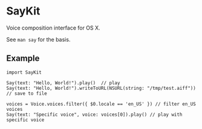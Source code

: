 SayKit
====

Voice composition interface for OS X.

See `man say` for the basis.

Example
----

```
import SayKit

Say(text: "Hello, World!").play()  // play
Say(text: "Hello, World!").writeToURL(NSURL(string: "/tmp/test.aiff")) // save to file

voices = Voice.voices.filter({ $0.locale == 'en_US' }) // filter en_US voices
Say(text: "Specific voice", voice: voices[0]).play() // play with specific voice
```